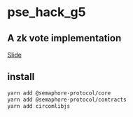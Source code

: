 # pse_hack_g5
## A zk vote implementation
[Slide](https://docs.google.com/presentation/d/1fdH30mEJks9Dt5KpGq2akbd9p5Pkfgq-74pRLX_0vQk/edit#slide=id.g2f31d775f6f_0_61)

## install
```bash
yarn add @semaphore-protocol/core
yarn add @semaphore-protocol/contracts
yarn add circomlibjs
```
